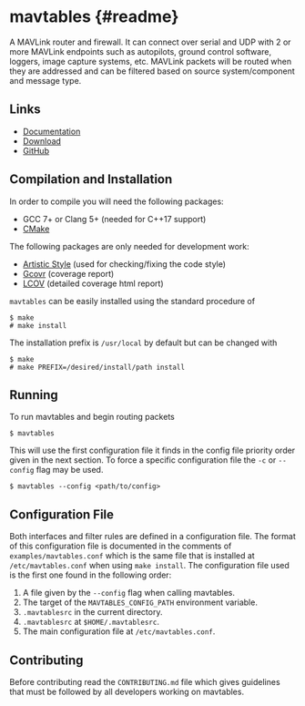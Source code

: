 mavtables {#readme}
===================

A MAVLink router and firewall.  It can connect over serial and UDP with 2 or
more MAVLink endpoints such as autopilots, ground control software, loggers,
image capture systems, etc.  MAVLink packets will be routed when they are
addressed and can be filtered based on source system/component and message type.


## Links

* [Documentation](https://shamuproject.github.io/mavtables)
* [Download](https://github.com/shamuproject/mavtables/archive/master.zip)
* [GitHub](https://github.com/shamuproject/mavtables)


## Compilation and Installation

In order to compile you will need the following packages:

* GCC 7+ or Clang 5+ (needed for C++17 support)
* [CMake](https://cmake.org/)

The following packages are only needed for development work:

* [Artistic Style](http://astyle.sourceforge.net/) (used for
  checking/fixing the code style)
* [Gcovr](http://gcovr.com/) (coverage report)
* [LCOV](http://ltp.sourceforge.net/coverage/lcov.php) (detailed coverage html
  report)

`mavtables` can be easily installed using the standard procedure of
```
$ make
# make install
```
The installation prefix is `/usr/local` by default but can be changed with
```
$ make
# make PREFIX=/desired/install/path install
```


## Running

To run mavtables and begin routing packets
```
$ mavtables
```
This will use the first configuration file it finds in the config file priority
order given in the next section.  To force a specific configuration file the
`-c` or `--config` flag may be used.
```
$ mavtables --config <path/to/config>
```


## Configuration File

Both interfaces and filter rules are defined in a configuration file.  The
format of this configuration file is documented in the comments of
`examples/mavtables.conf` which is the same file that is installed at
`/etc/mavtables.conf` when using `make install`.  The configuration file used is
the first one found in the following order:

1. A file given by the `--config` flag when calling mavtables.
2. The target of the `MAVTABLES_CONFIG_PATH` environment variable.
3. `.mavtablesrc` in the current directory.
4. `.mavtablesrc` at `$HOME/.mavtablesrc`.
5. The main configuration file at `/etc/mavtables.conf`.


## Contributing

Before contributing read the `CONTRIBUTING.md` file which gives guidelines that
must be followed by all developers working on mavtables.
